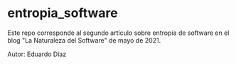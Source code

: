 # entropia_software

Este repo corresponde al segundo artículo sobre entropía de software en el blog "La Naturaleza del Software" de mayo de 2021.

Autor: Eduardo Díaz
